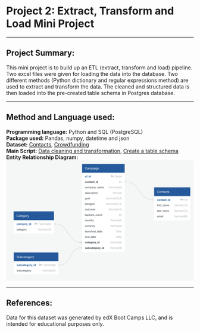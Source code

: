 # Project 2: Extract, Transform and Load Mini Project
---

## Project Summary:

This mini project is to build up an ETL (extract, transform and load) pipeline. Two excel files were given for loading the data into the database. Two different methods (Python dictionary and regular expressions method) are used to extract and transform the data. The cleaned and structured data is then loaded into the pre-created table schema in Postgres database.

---

## Method and Language used:

<b>Programming language:</b> Python and SQL (PostgreSQL)</br>
<b>Package used:</b> Pandas, numpy, datetime and json </br>
<b>Dataset:</b> [Contacts](https://github.com/wingylui/Crowdfunding_ETL/blob/main/Resources/contacts.xlsx), [Crowdfunding](https://github.com/wingylui/Crowdfunding_ETL/blob/main/Resources/crowdfunding.xlsx) </br>
<b>Main Script:</b> [Data cleaning and transformation](https://github.com/wingylui/Crowdfunding_ETL/blob/main/ETL_Mini_Project_WYLui.ipynb), [Create a table schema](https://github.com/wingylui/Crowdfunding_ETL/blob/main/crowdfunding_db_schema.sql)</br>
<b>Entity Relationship Diagram:</b></br>
![ERD](https://github.com/wingylui/Crowdfunding_ETL/blob/main/Entity_elationship_Diagram/Entity_Relationship_Diagram_for_CrowdfundingETL.png)</br>


---
## References:

Data for this dataset was generated by edX Boot Camps LLC, and is intended for educational purposes only.